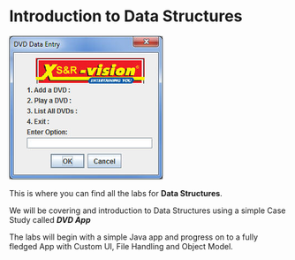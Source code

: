 # Introduction to Data Structures

![](dsapp.jpg)

This is where you can find all the labs for **Data Structures**.

We will be covering and introduction to Data Structures using a simple Case Study called ***DVD App***

The labs will begin with a simple Java app and progress on to a fully fledged App with Custom UI, File Handling and Object Model.

